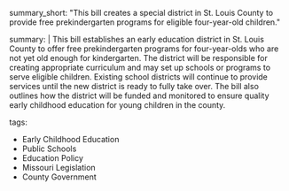 summary_short: "This bill creates a special district in St. Louis County to provide free prekindergarten programs for eligible four-year-old children."

summary: |
  This bill establishes an early education district in St. Louis County to offer free prekindergarten programs for four-year-olds who are not yet old enough for kindergarten. The district will be responsible for creating appropriate curriculum and may set up schools or programs to serve eligible children. Existing school districts will continue to provide services until the new district is ready to fully take over. The bill also outlines how the district will be funded and monitored to ensure quality early childhood education for young children in the county.

tags:
  - Early Childhood Education
  - Public Schools
  - Education Policy
  - Missouri Legislation
  - County Government
